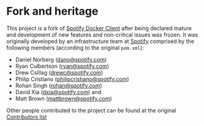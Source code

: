 # Fork and heritage

This project is a fork of [Spotify Docker Client][] after being declared mature
and development of new features and non-critical issues was frozen. It was originally
developed by an infrastructure team at [Spotify][] comprised by the following members
(according to the original `pom.xml`):

* Daniel Norberg (dano@spotify.com)
* Ryan Culbertson (ryan@spotify.com)
* Drew Csillag (drewc@spotify.com)
* Philip Cristiano (philipcristiano@spotify.com)
* Rohan Singh (rohan@spotify.com)
* David Xia (dxia@spotify.com) and
* Matt Brown (mattbrown@spotify.com)

Other people contributed to the project can be found at the original [Contributors list][]

[Spotify Docker Client]: https://github.com/spotify/docker-client
[Spotify]: https://www.spotify.com
[Contributors list]: https://github.com/spotify/docker-client/graphs/contributors
